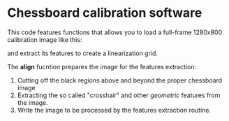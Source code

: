 # Chessboard calibration software

This code features functions that allows you to load a full-frame 1280x800 calibration image like this:





and extract its features to create a linearization grid.


The **align** fucntion prepares the image for the features extraction:

1. Cutting off the black regions above and beyond the proper chessboard image
2. Extracting the so called "crosshair" and other _geometric_ features from the image. 
3. Write the image to be processed by the features extraction routine.

